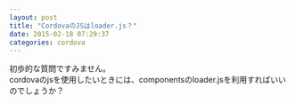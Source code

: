```yaml
---
layout: post
title: "CordovaのJSはloader.js？"
date: 2015-02-18 07:29:37
categories: cordova
---
```

<p>初歩的な質問ですみません。<br>
cordovaのjsを使用したいときには、componentsのloader.jsを利用すればいいのでしょうか？</p>
